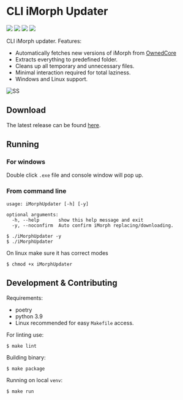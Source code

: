 # CLI iMorph Updater
[<img src="https://img.shields.io/github/release/RevinderDev/imorph-updater">](https://github.com/RevinderDev/imorph-updater) [<img src="https://img.shields.io/github/downloads/RevinderDev/imorph-updater/latest/total">](https://github.com/RevinderDev/imorph-updater/releases/latest) [<img src="https://img.shields.io/github/downloads/RevinderDev/imorph-updater/total">](https://github.com/RevinderDev/imorph-updater/releases/latest) [<img src="https://img.shields.io/github/actions/workflow/status/RevinderDev/imorph-updater/build.yml">](https://github.com/RevinderDev/imorph-updater/actions)

CLI iMorph updater.
Features:  
* Automatically fetches new versions of iMorph from [OwnedCore](https://www.ownedcore.com/forums/wow-classic/wow-classic-bots-programs/935744-imorph-wow-classic.html)
* Extracts everything to predefined folder.
* Cleans up all temporary and unnecessary files.
* Minimal interaction required for total laziness.
* Windows and Linux support.

![SS](https://i.imgur.com/jHJuI9e.png)

## Download

The latest release can be found [here](https://github.com/RevinderDev/imorph-updater/releases/latest).

## Running


### For windows

Double click `.exe` file and console window will pop up.

### From command line
```
usage: iMorphUpdater [-h] [-y]

optional arguments:
  -h, --help       show this help message and exit
  -y, --noconfirm  Auto confirm iMorph replacing/downloading.
```

```
$ ./iMorphUpdater -y
$ ./iMorphUpdater
```
On linux make sure it has correct modes
```
$ chmod +x iMorphUpdater
```


## Development & Contributing

Requirements:
- poetry
- python 3.9
- Linux recommended for easy `Makefile` access.

For linting use:
```
$ make lint
```

Building binary:

```
$ make package
```

Running on local `venv`:

```
$ make run
```